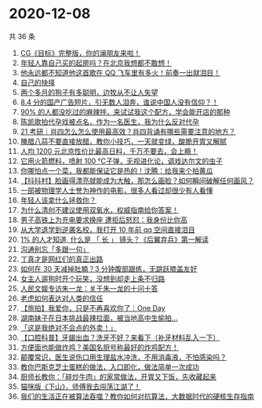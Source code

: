 # 2020-12-08

共 36 条

<!-- BEGIN -->
<!-- 最后更新时间 Tue Dec 08 2020 22:10:04 GMT+0800 (CST) -->

1. [CG《目标》完整版，你的澜朋友来啦！](https://www.zhihu.com/zvideo/1319568612127481856)
2. [年轻人靠自己买的起房吗？在北京我想都不敢想！](https://www.zhihu.com/zvideo/1319622263352799232)
3. [他永远都不知道他这首歌在 QQ
   飞车里有多火！前奏一出就泪目！](https://www.zhihu.com/zvideo/1319615146277421056)
4. [自己的抉择](https://www.zhihu.com/zvideo/1319668004267868160)
5. [两个多月的狗子有多聪明，边牧从不让人失望](https://www.zhihu.com/zvideo/1319598276173987840)
6. [8.4
   分的国产广告短片，引无数人泪奔，谁说中国人没有信仰？！](https://www.zhihu.com/zvideo/1319029027295023104)
7. [90%
   的人都没吃过的麻辣拌，来试试我这个配方，学会能开店的那种](https://www.zhihu.com/zvideo/1318623353448583168)
8. [陈凯歌拍代孕戏被点名，作为一名医生，我为什么反对代孕](https://www.zhihu.com/zvideo/1319572989600612352)
9. [21
   考研｜肖四怎么怎么使用最高效？肖四背诵有哪些需要注意的地方？](https://www.zhihu.com/zvideo/1319014524834971648)
10. [腌腊八蒜不要直接放醋，教你小技巧，一天就变绿，酸脆开胃又解腻](https://www.zhihu.com/zvideo/1319654498496122880)
11. [人均 1200
    元北京性价比最高日料，千万不要去，会上瘾！](https://www.zhihu.com/zvideo/1319589834290794496)
12. [它用火箭燃料，喷射 100
    ℃子弹，无视进化论，调戏达尔文的虫子](https://www.zhihu.com/zvideo/1319615825226072064)
13. [你哪怕点一个菜，我都能保证它是热的！沈腾：给我来个拍黄瓜](https://www.zhihu.com/zvideo/1318715663771799552)
14. [【抖抖村】脸画得漂亮就能成为大触，那怎么画脸？如何瞬间破解任何画风？](https://www.zhihu.com/zvideo/1319323598004023296)
15. [一部被物理学人士誉为神作的电影，很多人看过却很少有人看懂](https://www.zhihu.com/zvideo/1319252055140007936)
16. [年轻人该拿什么拯救你？](https://www.zhihu.com/zvideo/1319222872716967936)
17. [为什么清创不建议使用双氧水，权威指南给你答案！](https://www.zhihu.com/zvideo/1319392442714480640)
18. [男子高铁上为充电要求换座
    遭拒后怒怼：我身份比你高](https://www.zhihu.com/zvideo/1319234471271759872)
19. [从大学退学到逆袭名校，我打开 10 年前 qq
    空间直接泪目](https://www.zhihu.com/zvideo/1319345850683432960)
20. [1% 的人才知道, 什么是 「 长 」
    镜头？《后翼弃兵》第一解读](https://www.zhihu.com/zvideo/1317492690007404544)
21. [沟通别忘「多跟一句」](https://www.zhihu.com/zvideo/1319239253059276800)
22. [丁真才是网红们的真正出路](https://www.zhihu.com/zvideo/1318641751381639168)
23. [如何在 30 天减掉肚腩？3
    分钟腹部跟练，无跳跃膝盖友好](https://www.zhihu.com/zvideo/1319330292398829568)
24. [女主人遛狗时开个玩笑，没想到却走上条不归路](https://www.zhihu.com/zvideo/1319233120471269376)
25. [人民文娱专访朱一龙：关于朱一龙的十问十答](https://www.zhihu.com/zvideo/1319270499269496832)
26. [老虎如何表达对人类的信任](https://www.zhihu.com/zvideo/1319334440884203520)
27. [【旅拍】我爱你，只是不再喜欢你了｜One Day](https://www.zhihu.com/zvideo/1318191015761928192)
28. [湖南妹子在日本挑战最辣拉面，被当地高中生偷拍...](https://www.zhihu.com/zvideo/1319236908225265664)
29. [「这是我绝对不会点的外卖！」](https://www.zhihu.com/zvideo/1319347775876431872)
30. [【口腔科普】牙龈出血？洗牙不好？来看下（补牙材料乱入一下）](https://www.zhihu.com/zvideo/1319197886371172352)
31. [方便面也能做炸鸡？美国名厨号称最好的炸鸡配方！](https://www.zhihu.com/zvideo/1319253542956769280)
32. [颠覆常识，医生说伤口用生理盐水冲洗，不用消毒液，不怕感染吗？](https://www.zhihu.com/zvideo/1319023331349987328)
33. [教你巴斯克芝士蛋糕的做法，入口即化，做法简单一次成功](https://www.zhihu.com/zvideo/1319026422724784128)
34. [厨师长教你：「碎炒牛肉」的家常做法，开胃又下饭，先收藏起来](https://www.zhihu.com/zvideo/1319218461114142720)
35. [猫咪版《下山》，师傅我去闯荡江湖了！](https://www.zhihu.com/zvideo/1318916080107352064)
36. [我们的生活正在被算法吞噬？教你如何对抗算法，大数据时代的硬核生存指南](https://www.zhihu.com/zvideo/1318913523666890752)

<!-- END -->
